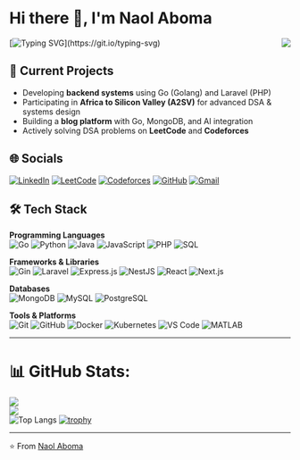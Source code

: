 <h1>Hi there 👋, I'm Naol Aboma</h1>
<img align="right" src="https://visitor-badge.laobi.icu/badge?page_id=naolaboma.UniqueBadge.Naol" />

[![Typing SVG](https://readme-typing-svg.demolab.com?lines=Welcome+To+My+GitHub+Profile;Backend+Engineer+%7C+ECE+Student;A2SV+Learner+%7C+Competitive+Programmer;Let%E2%80%99s+Build+Together!)](https://git.io/typing-svg)

## 🔭 Current Projects

- Developing **backend systems** using Go (Golang) and Laravel (PHP)
- Participating in **Africa to Silicon Valley (A2SV)** for advanced DSA & systems design
- Building a **blog platform** with Go, MongoDB, and AI integration
- Actively solving DSA problems on **LeetCode** and **Codeforces**

## 🌐 Socials

[![LinkedIn](https://img.shields.io/badge/LinkedIn-blue?logo=linkedin&style=for-the-badge)](https://www.linkedin.com/in/naolaboma/)
[![LeetCode](https://img.shields.io/badge/LeetCode-FFA116?style=for-the-badge&logo=leetcode&logoColor=black)](https://leetcode.com/u/Naolae/)
[![Codeforces](https://img.shields.io/badge/Codeforces-1F8ACB?style=for-the-badge&logo=codeforces&logoColor=white)](https://codeforces.com/profile/Naole)
[![GitHub](https://img.shields.io/badge/GitHub-100000?logo=github&style=for-the-badge&logoColor=white)](https://github.com/naolaboma)
[![Gmail](https://img.shields.io/badge/Email-D14836?style=for-the-badge&logo=gmail&logoColor=white)](mailto:naolaboma@gmail.com)

## 🛠️ Tech Stack

**Programming Languages**  
![Go](https://img.shields.io/badge/Go-00ADD8?style=for-the-badge&logo=go&logoColor=white)
![Python](https://img.shields.io/badge/Python-3776AB?style=for-the-badge&logo=python&logoColor=white)
![Java](https://img.shields.io/badge/Java-ED8B00?style=for-the-badge&logo=java&logoColor=white)
![JavaScript](https://img.shields.io/badge/JavaScript-F7DF1E?style=for-the-badge&logo=javascript&logoColor=black)
![PHP](https://img.shields.io/badge/PHP-777BB4?style=for-the-badge&logo=php&logoColor=white)
![SQL](https://img.shields.io/badge/SQL-4479A1?style=for-the-badge&logo=sqlite&logoColor=white)

**Frameworks & Libraries**  
![Gin](https://img.shields.io/badge/Gin-Golang-00ADD8?style=for-the-badge&logo=go&logoColor=white)
![Laravel](https://img.shields.io/badge/Laravel-E74430?style=for-the-badge&logo=laravel&logoColor=white)
![Express.js](https://img.shields.io/badge/Express.js-000000?style=for-the-badge&logo=express&logoColor=white)
![NestJS](https://img.shields.io/badge/NestJS-E0234E?style=for-the-badge&logo=nestjs&logoColor=white)
![React](https://img.shields.io/badge/React-20232A?style=for-the-badge&logo=react&logoColor=61DAFB)
![Next.js](https://img.shields.io/badge/Next.js-000000?style=for-the-badge&logo=next.js&logoColor=white)

**Databases**  
![MongoDB](https://img.shields.io/badge/MongoDB-4EA94B?style=for-the-badge&logo=mongodb&logoColor=white)
![MySQL](https://img.shields.io/badge/MySQL-005C84?style=for-the-badge&logo=mysql&logoColor=white)
![PostgreSQL](https://img.shields.io/badge/PostgreSQL-336791?style=for-the-badge&logo=postgresql&logoColor=white)

**Tools & Platforms**  
![Git](https://img.shields.io/badge/Git-F05032?style=for-the-badge&logo=git&logoColor=white)
![GitHub](https://img.shields.io/badge/GitHub-181717?style=for-the-badge&logo=github&logoColor=white)
![Docker](https://img.shields.io/badge/Docker-2496ED?style=for-the-badge&logo=docker&logoColor=white)
![Kubernetes](https://img.shields.io/badge/Kubernetes-326CE5?style=for-the-badge&logo=kubernetes&logoColor=white)
![VS Code](https://img.shields.io/badge/VSCode-007ACC?style=for-the-badge&logo=visual-studio-code&logoColor=white)
![MATLAB](https://img.shields.io/badge/MATLAB-orange?style=for-the-badge&logo=mathworks&logoColor=white)

---

# 📊 GitHub Stats:

![](https://github-readme-stats.vercel.app/api?username=naolaboma&theme=tokyonight&hide_border=false&include_all_commits=false&count_private=false)<br/>
![](https://github-readme-streak-stats.herokuapp.com/?user=naolaboma&theme=tokyonight&hide_border=false)<br/>
![Top Langs](https://github-readme-stats.vercel.app/api/top-langs/?username=naolaboma&theme=tokyonight&hide_border=false&include_all_commits=false&count_private=false&layout=compact)
[![trophy](https://github-profile-trophy.vercel.app/?username=naolaboma&theme=tokyonight&row=1)](https://github.com/ryo-ma/github-profile-trophy)

---

⭐️ From [Naol Aboma](https://github.com/naolaboma)
